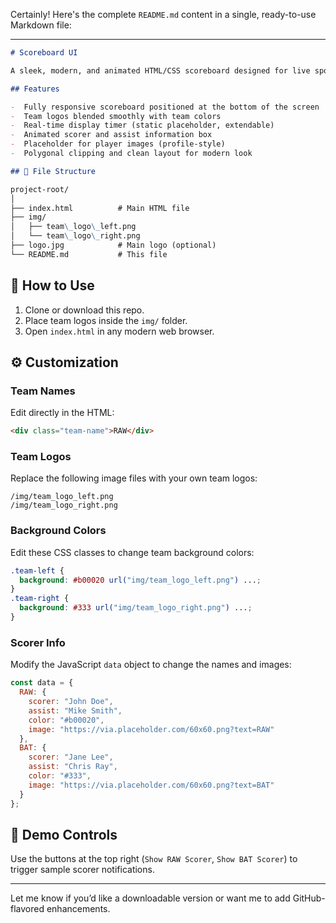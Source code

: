 Certainly! Here's the complete `README.md` content in a single, ready-to-use Markdown file:

---

```markdown
# Scoreboard UI

A sleek, modern, and animated HTML/CSS scoreboard designed for live sports events. This UI supports team branding, score display, timer, and animated goal notifications.

## Features

-  Fully responsive scoreboard positioned at the bottom of the screen
-  Team logos blended smoothly with team colors
-  Real-time display timer (static placeholder, extendable)
-  Animated scorer and assist information box
-  Placeholder for player images (profile-style)
-  Polygonal clipping and clean layout for modern look

## 📁 File Structure

project-root/
│
├── index.html          # Main HTML file
├── img/
│   ├── team\_logo\_left.png
│   └── team\_logo\_right.png
├── logo.jpg            # Main logo (optional)
└── README.md           # This file

````

## 🚀 How to Use

1. Clone or download this repo.
2. Place team logos inside the `img/` folder.
3. Open `index.html` in any modern web browser.

## ⚙️ Customization

### Team Names
Edit directly in the HTML:

```html
<div class="team-name">RAW</div>
````

### Team Logos

Replace the following image files with your own team logos:

```plaintext
/img/team_logo_left.png
/img/team_logo_right.png
```

### Background Colors

Edit these CSS classes to change team background colors:

```css
.team-left {
  background: #b00020 url("img/team_logo_left.png") ...;
}
.team-right {
  background: #333 url("img/team_logo_right.png") ...;
}
```

### Scorer Info

Modify the JavaScript `data` object to change the names and images:

```js
const data = {
  RAW: {
    scorer: "John Doe",
    assist: "Mike Smith",
    color: "#b00020",
    image: "https://via.placeholder.com/60x60.png?text=RAW"
  },
  BAT: {
    scorer: "Jane Lee",
    assist: "Chris Ray",
    color: "#333",
    image: "https://via.placeholder.com/60x60.png?text=BAT"
  }
};
```

## 🧪 Demo Controls

Use the buttons at the top right (`Show RAW Scorer`, `Show BAT Scorer`) to trigger sample scorer notifications.

---

Let me know if you’d like a downloadable version or want me to add GitHub-flavored enhancements.
```

